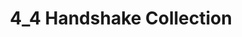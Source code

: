 ---
title: 4_4 Handshake Collection
slug: collection_4_4
icon: 
description: Collection of 40 Handshake names that contains all double character pairs in the form of *4_4*
offline: false
handshake: true
url: https://4_4/
docs: 
repo: 
owner: https://twitter.com/dj_cryptography
priority: 3
---